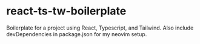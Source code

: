 # react-ts-tw-boilerplate
Boilerplate for a project using React, Typescript, and Tailwind.
Also include devDependencies in package.json for my neovim setup.
